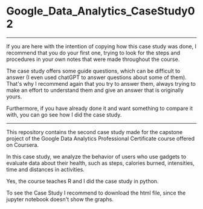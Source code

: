 # Google_Data_Analytics_CaseStudy02

---

If you are here with the intention of copying how this case study was done, I recommend that you do your first one, trying to look for the steps and procedures in your own notes that were made throughout the course.

The case study offers some guide questions, which can be difficult to answer (I even used chatGPT to answer questions about some of them). That's why I recommend again that you try to answer them, always trying to make an effort to understand them and give an answer that is originally yours.

Furthermore, if you have already done it and want something to compare it with, you can go see how I did the case study.

---


This repository contains the second case study made for the capstone project of the Google Data Analytics Professional Certificate course offered on Coursera.

In this case study, we analyze the behavior of users who use gadgets to evaluate data about their health, such as steps, calories burned, intensities, time and distances in activities.

Yes, the course teaches R and I did the case study in python.


To see the Case Study I recommend to download the html file, since the jupyter notebook doesn't show the graphs.
